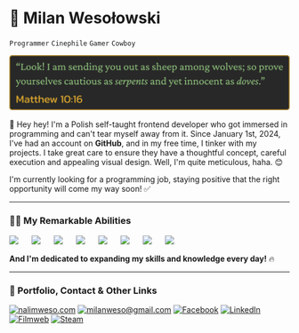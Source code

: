 # 🐍 Milan Wesołowski

`Programmer`
`Cinephile`
`Gamer`
`Cowboy`

<p align="center">
<img src="BibleQuote.png" alt="Matthew 10:16">
</p>

👋 Hey hey! I'm a Polish self-taught frontend developer who got immersed in programming and can't tear myself away from it. Since January 1st, 2024, I've had an account on **GitHub**, and in my free time, I tinker with my projects. I take great care to ensure they have a thoughtful concept, careful execution and appealing visual design. Well, I'm quite meticulous, haha. 😊

I'm currently looking for a programming job, staying positive that the right opportunity will come my way soon! ✅

---

### 👨‍💻 My Remarkable Abilities

<p align="left">
<img src="https://cdn.jsdelivr.net/gh/devicons/devicon@latest/icons/html5/html5-original.svg" width="80px" style="padding-right:20px;" />
  <img src="https://cdn.jsdelivr.net/gh/devicons/devicon@latest/icons/css3/css3-original.svg" width="80px" style="padding-right:20px;" />
  <img src="https://cdn.jsdelivr.net/gh/devicons/devicon@latest/icons/sass/sass-original.svg" width="80px" style="padding-right:20px;" />
  <img src="https://cdn.jsdelivr.net/gh/devicons/devicon@latest/icons/javascript/javascript-original.svg" width="80px" style="padding-right:20px;" />
  <img src="https://cdn.jsdelivr.net/gh/devicons/devicon@latest/icons/electron/electron-original.svg" width="80px" style="padding-right:20px;" />
  <img src="https://cdn.jsdelivr.net/gh/devicons/devicon@latest/icons/react/react-original.svg" width="80px" style="padding-right:20px;" />
  <img src="https://cdn.jsdelivr.net/gh/devicons/devicon@latest/icons/git/git-original.svg" width="80px" style="padding-right:20px;" />
  <img src="https://cdn.jsdelivr.net/gh/devicons/devicon@latest/icons/npm/npm-original-wordmark.svg" width="80px" style="padding-right:20px;" />
</p>

**And I'm dedicated to expanding my skills and knowledge every day!** 🔥

---

### 🏹 Portfolio, Contact & Other Links

<p align="left">
  <a href="https://nalimweso.com">
  <img alt="nalimweso.com" title="nalimweso.com" src="https://custom-icon-badges.demolab.com/badge/nalimweso.com-%232a475e?style=for-the-badge&logoSource=feather&logo=coffee"/></a>

  <a href="mailto:milanweso@gmail.com">
  <img alt="milanweso@gmail.com" title="milanweso@gmail.com" src="https://custom-icon-badges.demolab.com/badge/milanweso%40gmail.com-%23ff6464?style=for-the-badge&logoSource=feather&logo=mail""/></a>

  <a href="https://www.facebook.com/NalimWeso">
  <img alt="Facebook" title="Facebook" src="https://custom-icon-badges.demolab.com/badge/Facebook-%234267B2?style=for-the-badge&logo=facebook"/></a>

  <a href="https://www.linkedin.com/in/milan-wesolowski">
  <img alt="LinkedIn" title="LinkedIn" src="https://img.shields.io/badge/LinkedIn-%230077B5?style=for-the-badge&logo=linkedin"/></a>

  <a href="https://www.filmweb.pl/user/Nalimos">
  <img alt="Filmweb" title="Filmweb" src="https://custom-icon-badges.demolab.com/badge/Filmweb-%23e2a917?style=for-the-badge&logoSource=feather&logo=film"/></a>
  
  <a href="https://steamcommunity.com/id/nalimos">
  <img alt="Steam" title="Steam" src="https://custom-icon-badges.demolab.com/badge/Steam-%231b2838?style=for-the-badge&logo=steam"/></a>
</p>

